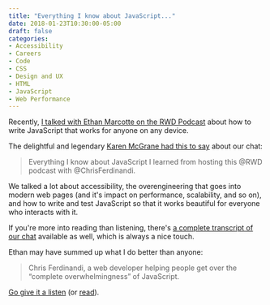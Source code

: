```yaml
---
title: "Everything I know about JavaScript..."
date: 2018-01-23T10:30:00-05:00
draft: false
categories:
- Accessibility
- Careers
- Code
- CSS
- Design and UX
- HTML
- JavaScript
- Web Performance
---
```


Recently, [I talked with Ethan Marcotte on the RWD Podcast](https://responsivewebdesign.com/podcast/chris-ferdinandi/) about how to write JavaScript that works for anyone on any device.

The delightful and legendary [Karen McGrane had this to say](https://twitter.com/karenmcgrane/status/955459782185570304) about our chat:

> Everything I know about JavaScript I learned from hosting this @RWD podcast with @ChrisFerdinandi.

We talked a lot about accessibility, the overengineering that goes into modern web pages (and it's impact on performance, scalability, and so on), and how to write and test JavaScript so that it works beautiful for everyone who interacts with it.

If you're more into reading than listening, there's [a complete transcript of our chat](https://responsivewebdesign.com/podcast/chris-ferdinandi/#episode-transcript) available as well, which is always a nice touch.

Ethan may have summed up what I do better than anyone:

> Chris Ferdinandi, a web developer helping people get over the “complete overwhelmingness” of JavaScript.

[Go give it a listen](https://responsivewebdesign.com/podcast/chris-ferdinandi/) (or [read](https://responsivewebdesign.com/podcast/chris-ferdinandi/#episode-transcript)).